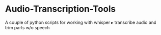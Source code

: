 # Audio-Transcription-Tools
A couple of python scripts for working with whisper ▸ transcribe audio and trim parts w/o speech 
